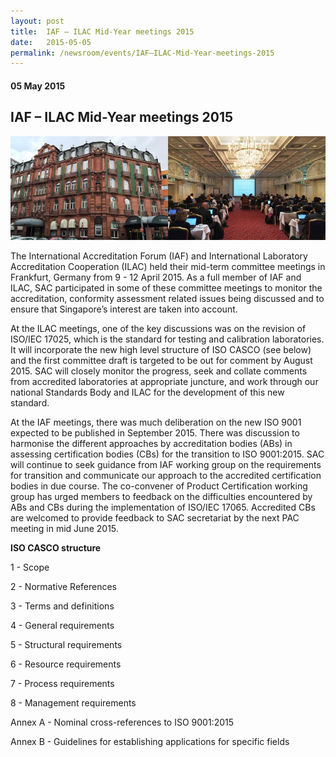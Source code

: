 ```yaml
---
layout: post
title:  IAF – ILAC Mid-Year meetings 2015
date:   2015-05-05
permalink: /newsroom/events/IAF–ILAC-Mid-Year-meetings-2015
---
```

#### 05 May 2015
## IAF – ILAC Mid-Year meetings 2015

![iaf-ilac-meeting](/images/IAF2.png)

The International Accreditation Forum (IAF) and International Laboratory Accreditation Cooperation (ILAC) held their mid-term committee meetings in Frankfurt, Germany from 9 - 12 April 2015.  As a full member of IAF and ILAC, SAC participated in some of these committee meetings to monitor the accreditation, conformity assessment related issues being discussed and to ensure that Singapore’s interest are taken into account.
 
At the ILAC meetings, one of the key discussions was on the revision of ISO/IEC 17025, which is the standard for testing and calibration laboratories. It will incorporate the new high level structure of ISO CASCO (see below) and the first committee draft is targeted to be out for comment by August 2015. SAC will closely monitor the progress, seek and collate comments from accredited laboratories at appropriate juncture, and work through our national Standards Body and ILAC for the development of this new standard.
 
At the IAF meetings, there was much deliberation on the new ISO 9001 expected to be published in September 2015.  There was discussion to harmonise the different approaches by accreditation bodies (ABs) in assessing certification bodies (CBs) for the transition to ISO 9001:2015. SAC will continue to seek guidance from IAF working group on the requirements for transition and communicate our approach to the accredited certification bodies in due course. The co-convener of Product Certification working group has urged members to feedback on the difficulties encountered by ABs and CBs during the implementation of ISO/IEC 17065. Accredited CBs are welcomed to provide feedback to SAC secretariat by the next PAC meeting in mid June 2015.
 
**ISO CASCO structure**

1 - Scope

2 - Normative References

3 - Terms and definitions

4 - General requirements

5 - Structural requirements

6 - Resource requirements

7 - Process requirements

8 - Management requirements

Annex A - Nominal cross-references to ISO 9001:2015

Annex B - Guidelines for establishing applications for specific fields
